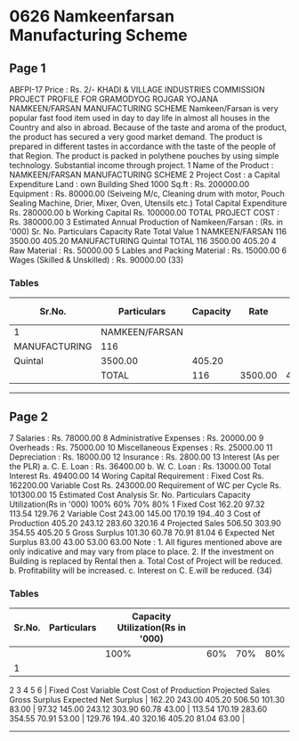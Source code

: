 # 0626 Namkeenfarsan Manufacturing Scheme

## Page 1

ABFPI-17 Price : Rs. 2/- KHADI & VILLAGE INDUSTRIES COMMISSION PROJECT PROFILE FOR GRAMODYOG ROJGAR YOJANA NAMKEEN/FARSAN MANUFACTURING SCHEME Namkeen/Farsan is very popular fast food item used in day to day life in almost all houses in the Country and also in abroad. Because of the taste and aroma of the product, the product has secured a very good market demand. The product is prepared in different tastes in accordance with the taste of the people of that Region. The product is packed in polythene pouches by using simple technology. Substantial income through project. 1 Name of the Product : NAMKEEN/FARSAN MANUFACTURING SCHEME 2 Project Cost : a Capital Expenditure Land : own Building Shed 1000 Sq.ft : Rs. 200000.00 Equipment : Rs. 80000.00 (Seiveing M/c, Cleaning drum with motor, Pouch Sealing Machine, Drier, Mixer, Oven, Utensils etc.) Total Capital Expenditure Rs. 280000.00 b Working Capital Rs. 100000.00 TOTAL PROJECT COST : Rs. 380000.00 3 Estimated Annual Production of Namkeen/Farsan : (Rs. in '000) Sr. No. Particulars Capacity Rate Total Value 1 NAMKEEN/FARSAN 116 3500.00 405.20 MANUFACTURING Quintal TOTAL 116 3500.00 405.20 4 Raw Material : Rs. 50000.00 5 Lables and Packing Material : Rs. 15000.00 6 Wages (Skilled & Unskilled) : Rs. 90000.00 (33)

### Tables

| Sr.No. | Particulars | Capacity | Rate | Total Value |
|---|---|---|---|---|
| 1 | NAMKEEN/FARSAN
MANUFACTURING | 116
Quintal | 3500.00 | 405.20 |
|  | TOTAL | 116 | 3500.00 | 405.20 |

---

## Page 2

7 Salaries : Rs. 78000.00 8 Administrative Expenses : Rs. 20000.00 9 Overheads : Rs. 75000.00 10 Miscellaneous Expenses : Rs. 25000.00 11 Depreciation : Rs. 18000.00 12 Insurance : Rs. 2800.00 13 Interest (As per the PLR) a. C. E. Loan : Rs. 36400.00 b. W. C. Loan : Rs. 13000.00 Total Interest Rs. 49400.00 14 Woring Capital Requirement : Fixed Cost Rs. 162200.00 Variable Cost Rs. 243000.00 Requirement of WC per Cycle Rs. 101300.00 15 Estimated Cost Analysis Sr. No. Particulars Capacity Utilization(Rs in '000) 100% 60% 70% 80% 1 Fixed Cost 162.20 97.32 113.54 129.76 2 Variable Cost 243.00 145.00 170.19 194..40 3 Cost of Production 405.20 243.12 283.60 320.16 4 Projected Sales 506.50 303.90 354.55 405.20 5 Gross Surplus 101.30 60.78 70.91 81.04 6 Expected Net Surplus 83.00 43.00 53.00 63.00 Note : 1. All figures mentioned above are only indicative and may vary from place to place. 2. If the investment on Building is replaced by Rental then a. Total Cost of Project will be reduced. b. Profitability will be increased. c. Interest on C. E.will be reduced. (34)

### Tables

| Sr.No. | Particulars | Capacity Utilization(Rs in '000) |  |  |  |
|---|---|---|---|---|---|
|  |  | 100% | 60% | 70% | 80% |
| 1
2
3
4
5
6 | Fixed Cost
Variable Cost
Cost of Production
Projected Sales
Gross Surplus
Expected Net Surplus | 162.20
243.00
405.20
506.50
101.30
83.00 | 97.32
145.00
243.12
303.90
60.78
43.00 | 113.54
170.19
283.60
354.55
70.91
53.00 | 129.76
194..40
320.16
405.20
81.04
63.00 |

---
